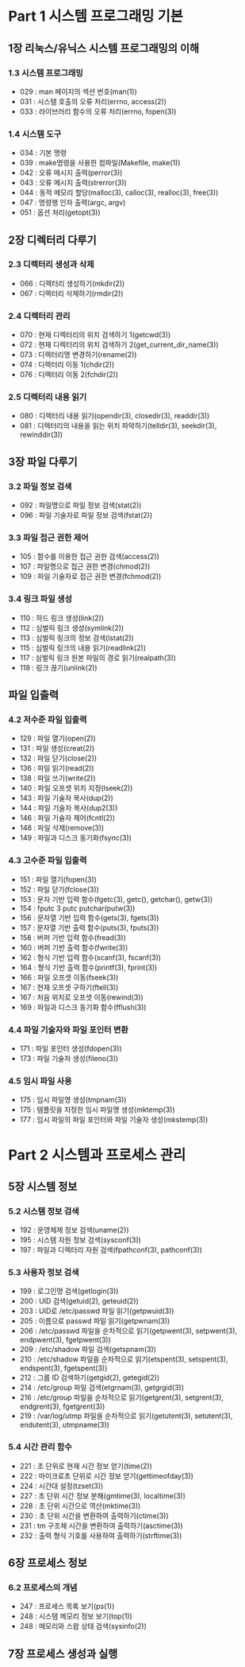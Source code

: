 # Part 1 시스템 프로그래밍 기본
## 1장 리눅스/유닉스 시스템 프로그래밍의 이해
### 1.3 시스템 프로그래밍
* 029 : man 페이지의 섹션 번호(man(1))
* 031 : 시스템 호출의 오류 처리(errno, access(2))
* 033 : 라이브러리 함수의 오류 처리(errno, fopen(3))
### 1.4 시스템 도구
* 034 : 기본 명령
* 039 : make명령을 사용한 컴파일(Makefile, make(1))
* 042 : 오류 메시지 출력(perror(3))
* 043 : 오류 메시지 출력(strerror(3))
* 044 : 동적 메모리 할당(malloc(3), calloc(3), realloc(3), free(3))
* 047 : 명령행 인자 출력(argc, argv)
* 051 : 옵션 처리(getopt(3))

## 2장 디렉터리 다루기
### 2.3 디렉터리 생성과 삭제
* 066 : 디렉터리 생성하기(mkdir(2))
* 067 : 디렉터리 삭제하기(rmdir(2))
### 2.4 디렉터리 관리
* 070 : 현재 디렉터리의 위치 검색하기 1(getcwd(3))
* 072 : 현재 디렉터리의 위치 검색하기 2(get_current_dir_name(3))
* 073 : 디렉터리명 변경하기(rename(2))
* 074 : 디렉터리 이동 1(chdir(2))
* 076 : 디렉터리 이동 2(fchdir(2))
### 2.5 디렉터리 내용 읽기
* 080 : 디렉터리 내용 읽기(opendir(3), closedir(3), readdir(3))
* 081 : 디렉터리의 내용을 읽는 위치 파악하기(telldir(3), seekdir(3), rewinddir(3))

## 3장 파일 다루기
### 3.2 파일 정보 검색
* 092 : 파일명으로 파일 정보 검색(stat(2))
* 096 : 파일 기술자로 파일 정보 검색(fstat(2))
### 3.3 파일 접근 권한 제어
* 105 : 함수를 이용한 접근 권한 검색(access(2))
* 107 : 파일명으로 접근 권한 변경(chmod(2))
* 109 : 파일 기술자로 접근 권한 변경(fchmod(2))
### 3.4 링크 파일 생성
* 110 : 하드 링크 생성(link(2))
* 112 : 심벌릭 링크 생성(symlink(2))
* 113 : 심벌릭 링크의 정보 검색(lstat(2))
* 115 : 심벌릭 링크의 내용 읽기(readlink(2))
* 117 : 심벌릭 링크 원본 파일의 경로 읽기(realpath(3))
* 118 : 링크 끊기(unlink(2))

## 파일 입출력
### 4.2 저수준 파일 입출력
* 129 : 파일 열기(open(2))
* 131 : 파일 생성(creat(2))
* 132 : 파일 닫기(close(2))
* 136 : 파일 읽기(read(2))
* 138 : 파일 쓰기(write(2))
* 140 : 파일 오프셋 위치 지정(lseek(2))
* 143 : 파일 기술자 복사(dup(2))
* 144 : 파일 기술자 복사(dup2(3))
* 146 : 파일 기술자 제어(fcntl(2))
* 148 : 파일 삭제(remove(3))
* 149 : 파일과 디스크 동기화(fsync(3))
### 4.3 고수준 파일 입출력
* 151 : 파일 열기(fopen(3))
* 152 : 파일 닫기(fclose(3))
* 153 : 문자 기반 입력 함수(fgetc(3), getc(), getchar(), getw(3))
* 154 : fputc 3 putc putchar(putw(3))
* 156 : 문자열 기반 입력 함수(gets(3), fgets(3))
* 157 : 문자열 기반 출력 함수(puts(3), fputs(3))
* 158 : 버퍼 기반 입력 함수(fread(3))
* 160 : 버퍼 기반 출력 함수(fwrite(3))
* 162 : 형식 기반 입력 함수(scanf(3), fscanf(3))
* 164 : 형식 기반 출력 함수(printf(3), fprint(3))
* 166 : 파일 오프셋 이동(fseek(3))
* 167 : 현재 오프셋 구하기(ftell(3))
* 167 : 처음 위치로 오프셋 이동(rewind(3))
* 169 : 파일과 디스크 동기화 함수(fflush(3))
### 4.4 파일 기술자와 파일 포인터 변환
* 171 : 파일 포인터 생성(fdopen(3))
* 173 : 파일 기술자 생성(fileno(3))
### 4.5 임시 파일 사용
* 175 : 임시 파일명 생성(tmpnam(3))
* 175 : 템플릿을 지정한 임시 파일명 생성(mktemp(3))
* 177 : 임시 파일의 파일 포인터와 파일 기술자 생성(mkstemp(3))

# Part 2 시스템과 프로세스 관리
## 5장 시스템 정보
### 5.2 시스템 정보 검색
* 192 : 운영체제 정보 검색(uname(2))
* 195 : 시스템 자원 정보 검색(sysconf(3))
* 197 : 파일과 디렉터리 자원 검색(fpathconf(3), pathconf(3))
### 5.3 사용자 정보 검색
* 199 : 로그인명 검색(getlogin(3))
* 200 : UID 검색(getuid(2), geteuid(2))
* 203 : UID로 /etc/passwd 파일 읽기(getpwuid(3))
* 205 : 이름으로 passwd 파일 읽기(getpwnam(3))
* 206 : /etc/passwd 파일을 순차적으로 읽기(getpwent(3), setpwent(3), endpwent(3), fgetpwent(3))
* 209 : /etc/shadow 파일 검색(getspnam(3))
* 210 : /etc/shadow 파일을 순차적으로 읽기(etspent(3), setspent(3), endspent(3), fgetspent(3))
* 212 : 그룹 ID 검색하기(getgid(2), getegid(2))
* 214 : /etc/group 파일 검색(etgrnam(3), getgrgid(3))
* 216 : /etc/group 파일을 순차적으로 읽기(getgrent(3), setgrent(3), endgrent(3), fgetgrent(3))
* 219 : /var/log/utmp 파일을 순차적으로 읽기(getutent(3), setutent(3), endutent(3), utmpname(3))
### 5.4 시간 관리 함수
* 221 : 초 단위로 현재 시간 정보 얻기(time(2))
* 222 : 마이크로초 단위로 시간 정보 얻기(gettimeofday(3))
* 224 : 시간대 설정(tzset(3))
* 227 : 초 단위 시간 정보 분해(gmtime(3), localtime(3))
* 228 : 초 단위 시간으로 역산(mktime(3))
* 230 : 초 단위 시간을 변환하여 출력하기(ctime(3))
* 231 : tm 구조체 시간을 변환하여 출력하기(asctime(3))
* 232 : 출력 형식 기호를 사용하여 출력하기(strftime(3))

## 6장 프로세스 정보
### 6.2 프로세스의 개념
* 247 : 프로세스 목록 보기(ps(1))
* 248 : 시스템 메모리 정보 보기(top(1))
* 248 : 메모리와 스왑 상태 검색(sysinfo(2))
## 7장 프로세스 생성과 실행